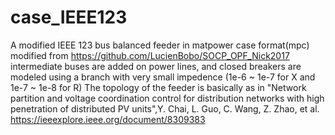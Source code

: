 # case_IEEE123
A modified IEEE 123 bus balanced feeder in matpower case format(mpc) modified from https://github.com/LucienBobo/SOCP_OPF_Nick2017
intermediate buses are added on power lines, and closed breakers are modeled using a branch with very small impedence (1e-6 ~ 1e-7 for X and 1e-7 ~ 1e-8 for R)
The topology of the feeder is basically as in "Network partition and voltage coordination control for distribution networks with high penetration of distributed PV units",Y. Chai,
L. Guo, C. Wang, Z. Zhao, et al. https://ieeexplore.ieee.org/document/8309383
